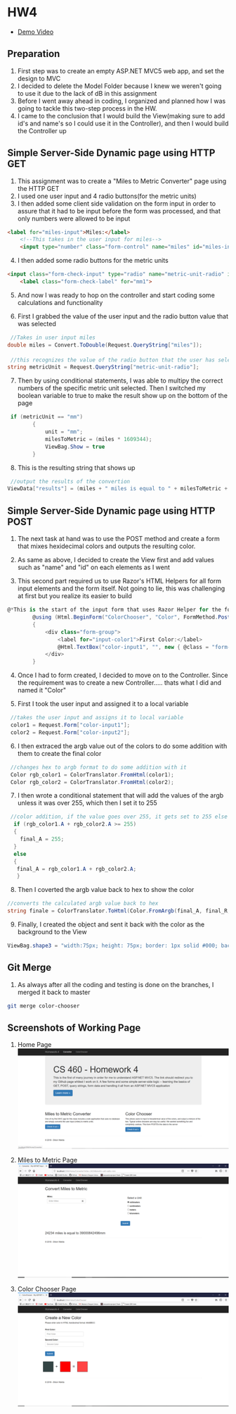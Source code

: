 # HW4

* [Demo Video](https://youtu.be/WKAEgg2KWg4)

## Preparation

1. First step was to create an empty ASP.NET MVC5 web app, and set the design to MVC
2. I decided to delete the Model Folder because I knew we weren't going to use it due to the lack of dB in this assignment
3. Before I went away ahead in coding, I organized and planned how I was going to tackle this two-step process in the HW. 
4. I came to the conclusion that I would build the View(making sure to add id's and name's so I could use it in the Controller), and then I would build the Controller up



## Simple Server-Side Dynamic page using HTTP GET

1. This assignment was to create a "Miles to Metric Converter" page using the HTTP GET
2. I used one user input and 4 radio buttons(for the metric units)
3. I then added some client side validation on the form input in order to assure that it had to be input before the form was processed, and that only numbers were allowed to be input
```html
<label for="miles-input">Miles:</label>
    <!--This takes in the user input for miles-->
    <input type="number" class="form-control" name="miles" id="miles-input" placeholder="Enter Miles" required>
```
4. I then added some radio buttons for the metric units
```html
<input class="form-check-input" type="radio" name="metric-unit-radio" id="mm" value="mm" checked >
    <label class="form-check-label" for="mm1">
```
5. And now I was ready to hop on the controller and start coding some calculations and functionality 

6. First I grabbed the value of the user input and the radio button value that was selected 

```c#
 //Takes in user input miles
double miles = Convert.ToDouble(Request.QueryString["miles"]);

 //this recognizes the value of the radio button that the user has selected, in order to see which unit we are converting to
string metricUnit = Request.QueryString["metric-unit-radio"];

```

7. Then by using conditional statements, I was able to multipy the correct numbers of the specific metric unit selected. Then I switched my boolean variable to true to make the result show up on the bottom of the page 

```c#
 if (metricUnit == "mm")
        {
            unit = "mm";
            milesToMetric = (miles * 1609344);
            ViewBag.Show = true
        }
```

8. This is the resulting string that shows up
```c#
 //output the results of the convertion
ViewData["results"] = (miles + " miles is equal to " + milesToMetric + unit);
```



## Simple Server-Side Dynamic page using HTTP POST

1. The next task at hand was to use the POST method and create a form that mixes hexidecimal colors and outputs the resulting color. 

2. As same as above, I decided to create the View first and add values such as "name" and "id" on each elements as I went

3. This second part required us to use Razor's HTML Helpers for all form input elements and the form itself. Not going to lie, this was challenging at first but you realize its easier to build 

```c#
@*This is the start of the input form that uses Razor Helper for the form and the input *@
        @using (Html.BeginForm("ColorChooser", "Color", FormMethod.Post, new { id = 0, @class = "myForm" }))
        {
            <div class="form-group">
                <label for="input-color1">First Color:</label>
                @Html.TextBox("color-input1", "", new { @class = "form-control", @pattern = "#[0-9A-Fa-f]{3,6}", @placeholder = "First Color", required = "required" })
            </div>
        }
```

4. Once I had to form created, I decided to move on to the Controller. Since the requirement was to create a new Controller..... thats what I did and named it "Color"

5. First I took the user input and assigned it to a local variable
```c#
 //takes the user input and assigns it to local variable
 color1 = Request.Form["color-input1"];
 color2 = Request.Form["color-input2"];
```

6. I then extraced the argb value out of the colors to do some addition with them to create the final color
```c#
 //changes hex to argb format to do some addition with it
 Color rgb_color1 = ColorTranslator.FromHtml(color1);
 Color rgb_color2 = ColorTranslator.FromHtml(color2);
 ```

 7. I then wrote a conditional statement that will add the values of the argb unless it was over 255, which then I set it to 255
```c#
 //color addition, if the value goes over 255, it gets set to 255 else addition happens
  if (rgb_color1.A + rgb_color2.A >= 255)
  {
    final_A = 255;
  }
  else
  {
   final_A = rgb_color1.A + rgb_color2.A;
   }
```

8. Then I coverted the argb value back to hex to show the color 
```c#
//converts the calculated argb value back to hex
string finale = ColorTranslator.ToHtml(Color.FromArgb(final_A, final_R, final_G, final_B));
```

9. Finally, I created the object and sent it back with the color as the background to the View
```c#
ViewBag.shape3 = "width:75px; height: 75px; border: 1px solid #000; background: " + finale + "; ";
```


## Git Merge 

1. As always after all the coding and testing is done on the branches, I merged it back to master

```bash
git merge color-chooser
```

## Screenshots of Working Page

1. Home Page
![img1](screenshots/sc1.PNG)

2. Miles to Metric Page 
![img2](screenshots/sc2.PNG)

3. Color Chooser Page
![img3](screenshots/sc3.PNG)

